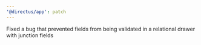 ```yaml
---
'@directus/app': patch
---
```


Fixed a bug that prevented fields from being validated in a relational drawer with junction fields
